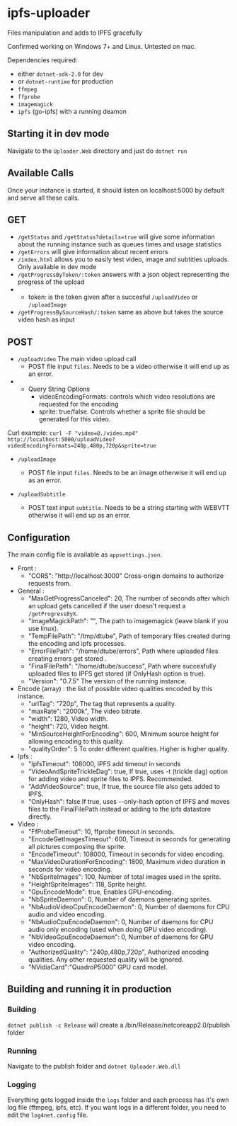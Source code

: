 # ipfs-uploader

Files manipulation and adds to IPFS gracefully

Confirmed working on Windows 7+ and Linux. Untested on mac.

Dependencies required:

- either `dotnet-sdk-2.0` for dev
- or `dotnet-runtime` for production
- `ffmpeg`
- `ffprobe`
- `imagemagick`
- `ipfs` (go-ipfs) with a running deamon

## Starting it in dev mode

Navigate to the `Uploader.Web` directory and just do `dotnet run`

## Available Calls

Once your instance is started, it should listen on localhost:5000 by default and serve all these calls.

## GET

- `/getStatus` and `/getStatus?details=true` will give some information about the running instance such as queues times and usage statistics
- `/getErrors` will give information about recent errors
- `/index.html` allows you to easily test video, image and subtitles uploads. Only available in dev mode
- `/getProgressByToken/:token` answers with a json object representing the progress of the upload
- - token: is the token given after a succesful `/uploadVideo` or `/uploadImage`
- `/getProgressBySourceHash/:token` same as above but takes the source video hash as input

## POST

- `/uploadVideo` The main video upload call
  - POST file input `files`. Needs to be a video otherwise it will end up as an error.
- - Query String Options
    - videoEncodingFormats: controls which video resolutions are requested for the encoding
    - sprite: true/false. Controls whether a sprite file should be generated for this video.

Curl example: `curl -F "video=@./video.mp4" http://localhost:5000/uploadVideo?videoEncodingFormats=240p,480p,720p&sprite=true`

- `/uploadImage`

  - POST file input `files`. Needs to be an image otherwise it will end up as an error.

- `/uploadSubtitle`
  - POST text input `subtitle`. Needs to be a string starting with WEBVTT otherwise it will end up as an error.

## Configuration

The main config file is available as `appsettings.json`.

- Front :
  - "CORS": "http://localhost:3000" Cross-origin domains to authorize requests from.
- General :
  - "MaxGetProgressCanceled": 20, The number of seconds after which an upload gets cancelled if the user doesn't request a `/getProgressByX`.
  - "ImageMagickPath": "", The path to imagemagick (leave blank if you use linux).
  - "TempFilePath": "/tmp/dtube", Path of temporary files created during the encoding and ipfs processes.
  - "ErrorFilePath": "/home/dtube/errors", Path where uploaded files creating errors get stored .
  - "FinalFilePath": "/home/dtube/success", Path where succesfully uploaded files to IPFS get stored (if OnlyHash option is true).
  - "Version": "0.7.5" The version of the running instance.
- Encode (array) : the list of possible video qualities encoded by this instance.
  - "urlTag": "720p", The tag that represents a quality.
  - "maxRate": "2000k", The video bitrate.
  - "width": 1280, Video width.
  - "height": 720, Video height.
  - "MinSourceHeightForEncoding": 600, Minimum source height for allowing encoding to this quality.
  - "qualityOrder": 5 To order different qualities. Higher is higher quality.
- Ipfs :
  - "IpfsTimeout": 108000, IPFS add timeout in seconds
  - "VideoAndSpriteTrickleDag": true, If true, uses -t (trickle dag) option for adding video and sprite files to IPFS. Recommended.
  - "AddVideoSource": true, If true, the source file also gets added to IPFS.
  - "OnlyHash": false If true, uses --only-hash option of IPFS and moves files to the FinalFilePath instead or adding to the ipfs datastore directly.
- Video :
  - "FfProbeTimeout": 10, ffprobe timeout in seconds.
  - "EncodeGetImagesTimeout": 600, Timeout in seconds for generating all pictures composing the sprite.
  - "EncodeTimeout": 108000, Timeout in seconds for video encoding.
  - "MaxVideoDurationForEncoding": 1800, Maximum video duration in seconds for video encoding.
  - "NbSpriteImages": 100, Number of total images used in the sprite.
  - "HeightSpriteImages": 118, Sprite height.
  - "GpuEncodeMode": true, Enables GPU-encoding.
  - "NbSpriteDaemon": 0, Number of daemons generating sprites.
  - "NbAudioVideoCpuEncodeDaemon": 0, Number of daemons for CPU audio and video encoding.
  - "NbAudioCpuEncodeDaemon": 0, Number of daemons for CPU audio only encoding (used when doing GPU video encoding).
  - "NbVideoGpuEncodeDaemon": 0, Number of daemons for GPU video encoding.
  - "AuthorizedQuality": "240p,480p,720p", Authorized encoding qualities. Any other requested quality will be ignored.
  - "NVidiaCard":"QuadroP5000" GPU card model.

## Building and running it in production

### Building

`dotnet publish -c Release` will create a /bin/Release/netcoreapp2.0/publish folder

### Running

Navigate to the publish folder and `dotnet Uploader.Web.dll`

### Logging

Everything gets logged inside the `logs` folder and each process has it's own log file (ffmpeg, ipfs, etc). If you want logs in a different folder, you need to edit the `log4net.config` file.
